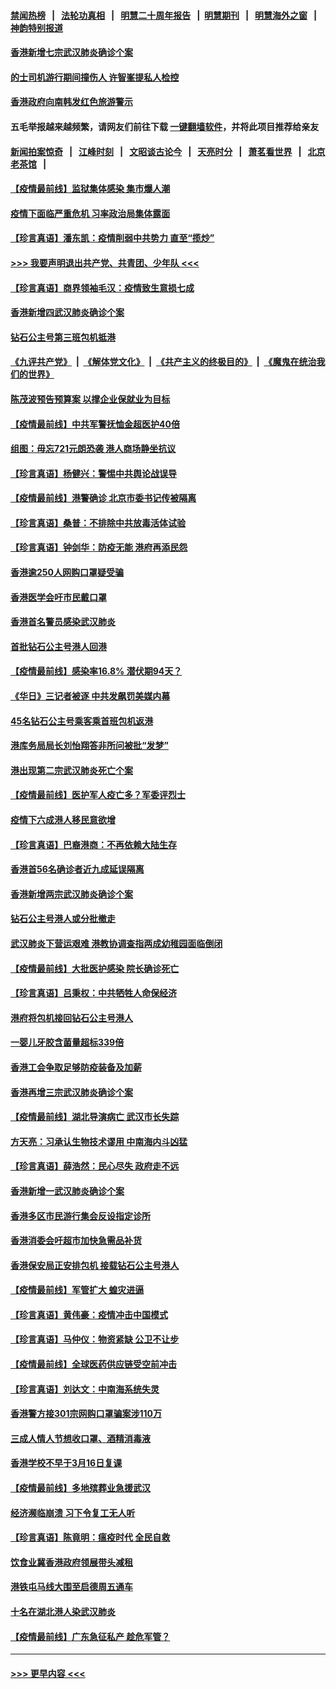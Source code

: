 #### [禁闻热榜](热点新闻.md?=0)  &nbsp;&nbsp;|&nbsp;&nbsp; [法轮功真相](https://github.com/gfw-breaker/truth/blob/master/README.md?=0) &nbsp;&nbsp;|&nbsp;&nbsp; [明慧二十周年报告](https://github.com/gfw-breaker/mh-reports/blob/master/README.md?=0) &nbsp;&nbsp;|&nbsp;&nbsp;[明慧期刊](https://github.com/gfw-breaker/mh-qikan) &nbsp;&nbsp;|&nbsp;&nbsp; [明慧海外之窗](https://github.com/gfw-breaker/mh-news/blob/master/README.md?=0) &nbsp;&nbsp;|&nbsp;&nbsp; [神韵特别报道](https://github.com/gfw-breaker/mh-news/blob/master/shenyun.md?=0)
#### [香港新增七宗武汉肺炎确诊个案](../pages/nsc415/n11893498.md?t=02260231) 
#### [的士司机游行期间撞伤人 许智峯提私人检控](../pages/nsc415/n11893483.md?t=02260231) 
#### [香港政府向南韩发红色旅游警示](../pages/nsc415/n11893398.md?t=02260231) 
#### 五毛举报越来越频繁，请网友们前往下载 [一键翻墙软件](https://github.com/gfw-breaker/ssr-accounts)，并将此项目推荐给亲友
#### [新闻拍案惊奇](https://github.com/gfw-breaker/banned-news/blob/master/pages/link4.md) &nbsp;&nbsp;|&nbsp;&nbsp; [江峰时刻](https://github.com/gfw-breaker/banned-news/blob/master/pages/link4.md) &nbsp;&nbsp;|&nbsp;&nbsp; [文昭谈古论今](https://github.com/gfw-breaker/banned-news/blob/master/pages/link4.md) &nbsp;&nbsp;|&nbsp;&nbsp; [天亮时分](https://github.com/gfw-breaker/banned-news/blob/master/pages/link4.md) &nbsp;&nbsp;|&nbsp;&nbsp; [萧茗看世界](https://github.com/gfw-breaker/banned-news/blob/master/pages/link4.md) &nbsp;&nbsp;|&nbsp;&nbsp; [北京老茶馆](https://github.com/gfw-breaker/banned-news/blob/master/pages/link4.md) &nbsp;&nbsp;|&nbsp;&nbsp; 
#### [【疫情最前线】监狱集体感染 集市爆人潮](../pages/nsc415/n11893181.md?t=02260231) 
#### [疫情下面临严重危机  习率政治局集体露面](../pages/nsc415/n11893305.md?t=02260231) 
#### [【珍言真语】潘东凯：疫情削弱中共势力 直至“揽炒”](../pages/nsc415/n11892866.md?t=02260231) 
#### [>>> 我要声明退出共产党、共青团、少年队 <<<](https://github.com/begood0513/goodnews/blob/master/quit/letter.md) 
#### [【珍言真语】商界领袖毛汉：疫情致生意损七成](../pages/nsc415/n11890348.md?t=02260231) 
#### [香港新增四武汉肺炎确诊个案](../pages/nsc415/n11890610.md?t=02260231) 
#### [钻石公主号第三班包机抵港](../pages/nsc415/n11890645.md?t=02260231) 
#### [《九评共产党》](https://github.com/begood0513/9ping.md/blob/master/README.md) &nbsp;|&nbsp; [《解体党文化》](../../../../jtdwh.md/blob/master/README.md)  &nbsp;|&nbsp; [《共产主义的终极目的》](../../../../gczydzjmd.md/blob/master/README.md) &nbsp;|&nbsp; [《魔鬼在统治我们的世界》](../../../../mgztzwmdsj.md/blob/master/README.md) 
#### [陈茂波预告预算案 以撑企业保就业为目标](../pages/nsc415/n11890574.md?t=02260231) 
#### [【疫情最前线】中共军警抚恤金超医护40倍](../pages/nsc415/n11890458.md?t=02260231) 
#### [组图：毋忘721元朗恐袭 港人商场静坐抗议](../pages/nsc415/n11876882.md?t=02260231) 
#### [【珍言真语】杨健兴：警惕中共舆论战误导](../pages/nsc415/n11888131.md?t=02260231) 
#### [【疫情最前线】港警确诊 北京市委书记传被隔离](../pages/nsc415/n11886872.md?t=02260231) 
#### [【珍言真语】桑普：不排除中共放毒活体试验](../pages/nsc415/n11886832.md?t=02260231) 
#### [【珍言真语】钟剑华：防疫无能 港府再添民怨](../pages/nsc415/n11884504.md?t=02260231) 
#### [香港逾250人网购口罩疑受骗](../pages/nsc415/n11884388.md?t=02260231) 
#### [香港医学会吁市民戴口罩](../pages/nsc415/n11884367.md?t=02260231) 
#### [香港首名警员感染武汉肺炎](../pages/nsc415/n11884357.md?t=02260231) 
#### [首批钻石公主号港人回港](../pages/nsc415/n11884333.md?t=02260231) 
#### [【疫情最前线】感染率16.8% 潜伏期94天？](../pages/nsc415/n11884256.md?t=02260231) 
#### [《华日》三记者被逐 中共发飙罚美媒内幕](../pages/nsc415/n11884184.md?t=02260231) 
#### [45名钻石公主号乘客乘首班包机返港](../pages/nsc415/n11881770.md?t=02260231) 
#### [港库务局局长刘怡翔答非所问被批“发梦”](../pages/nsc415/n11881752.md?t=02260231) 
#### [港出现第二宗武汉肺炎死亡个案](../pages/nsc415/n11881736.md?t=02260231) 
#### [【疫情最前线】医护军人疫亡多？军委评烈士](../pages/nsc415/n11881655.md?t=02260231) 
#### [疫情下六成港人移民意欲增](../pages/nsc415/n11881699.md?t=02260231) 
#### [【珍言真语】巴裔港商：不再依赖大陆生存](../pages/nsc415/n11881126.md?t=02260231) 
#### [香港首56名确诊者近九成延误隔离](../pages/nsc415/n11879079.md?t=02260231) 
#### [香港新增两宗武汉肺炎确诊个案](../pages/nsc415/n11879064.md?t=02260231) 
#### [钻石公主号港人或分批撤走](../pages/nsc415/n11879029.md?t=02260231) 
#### [武汉肺炎下营运艰难 港教协调查指两成幼稚园面临倒闭](../pages/nsc415/n11878989.md?t=02260231) 
#### [【疫情最前线】大批医护感染 院长确诊死亡](../pages/nsc415/n11878595.md?t=02260231) 
#### [【珍言真语】吕秉权：中共牺牲人命保经济](../pages/nsc415/n11878390.md?t=02260231) 
#### [港府将包机接回钻石公主号港人](../pages/nsc415/n11876352.md?t=02260231) 
#### [一婴儿牙胶含菌量超标339倍](../pages/nsc415/n11876336.md?t=02260231) 
#### [香港工会争取足够防疫装备及加薪](../pages/nsc415/n11876313.md?t=02260231) 
#### [香港再增三宗武汉肺炎确诊个案](../pages/nsc415/n11876297.md?t=02260231) 
#### [【疫情最前线】湖北导演病亡 武汉市长失踪](../pages/nsc415/n11876272.md?t=02260231) 
#### [方天亮：习承认生物技术谬用 中南海内斗凶猛](../pages/nsc415/n11873679.md?t=02260231) 
#### [【珍言真语】薛浩然：民心尽失 政府走不远](../pages/nsc415/n11875838.md?t=02260231) 
#### [香港新增一武汉肺炎确诊个案](../pages/nsc415/n11874044.md?t=02260231) 
#### [香港多区市民游行集会反设指定诊所](../pages/nsc415/n11874017.md?t=02260231) 
#### [香港消委会吁超市加快急需品补货](../pages/nsc415/n11874003.md?t=02260231) 
#### [香港保安局正安排包机 接载钻石公主号港人](../pages/nsc415/n11873932.md?t=02260231) 
#### [【疫情最前线】军管扩大 蝗灾进逼](../pages/nsc415/n11873780.md?t=02260231) 
#### [【珍言真语】黄伟豪：疫情冲击中国模式](../pages/nsc415/n11873482.md?t=02260231) 
#### [【珍言真语】马仲仪：物资紧缺 公卫不让步](../pages/nsc415/n11872315.md?t=02260231) 
#### [【疫情最前线】全球医药供应链受空前冲击](../pages/nsc415/n11869614.md?t=02260231) 
#### [【珍言真语】刘达文：中南海系统失灵](../pages/nsc415/n11869465.md?t=02260231) 
#### [香港警方接301宗网购口罩骗案涉110万](../pages/nsc415/n11867572.md?t=02260231) 
#### [三成人情人节想收口罩、酒精消毒液](../pages/nsc415/n11867523.md?t=02260231) 
#### [香港学校不早于3月16日复课](../pages/nsc415/n11867498.md?t=02260231) 
#### [【疫情最前线】多地殡葬业急援武汉](../pages/nsc415/n11866914.md?t=02260231) 
#### [经济濒临崩溃 习下令复工无人听](../pages/nsc415/n11867269.md?t=02260231) 
#### [【珍言真语】陈竟明：瘟疫时代 全民自救](../pages/nsc415/n11866765.md?t=02260231) 
#### [饮食业冀香港政府领展带头减租](../pages/nsc415/n11864876.md?t=02260231) 
#### [港铁屯马线大围至启德周五通车](../pages/nsc415/n11864842.md?t=02260231) 
#### [十名在湖北港人染武汉肺炎](../pages/nsc415/n11864807.md?t=02260231) 
#### [【疫情最前线】广东急征私产 趁危军管？](../pages/nsc415/n11864205.md?t=02260231) 

----
#### [ >>> 更早内容 <<< ](../indexes/nsc415-earlier.md)
